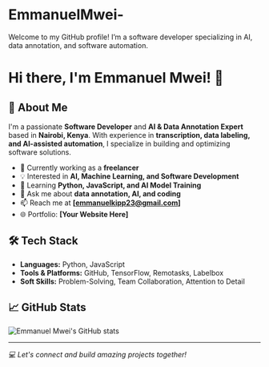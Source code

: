 # EmmanuelMwei-
Welcome to my GitHub profile! I’m a software developer specializing in AI, data annotation, and software automation.
# Hi there, I'm Emmanuel Mwei! 👋

## 🚀 About Me
I'm a passionate **Software Developer** and **AI & Data Annotation Expert** based in **Nairobi, Kenya**. With experience in **transcription, data labeling, and AI-assisted automation**, I specialize in building and optimizing software solutions.

- 🔭 Currently working as a **freelancer**
- 💡 Interested in **AI, Machine Learning, and Software Development**
- 🌱 Learning **Python, JavaScript, and AI Model Training**
- 💬 Ask me about **data annotation, AI, and coding**
- 📫 Reach me at **[emmanuelkipp23@gmail.com]**
- 🌐 Portfolio: **[Your Website Here]**

## 🛠️ Tech Stack
- **Languages:** Python, JavaScript
- **Tools & Platforms:** GitHub, TensorFlow, Remotasks, Labelbox
- **Soft Skills:** Problem-Solving, Team Collaboration, Attention to Detail

## 📈 GitHub Stats
![Emmanuel Mwei's GitHub stats](https://github-readme-stats.vercel.app/api?username=YourGitHubUsername&show_icons=true&theme=tokyonight)

---
_💻 Let's connect and build amazing projects together!_
